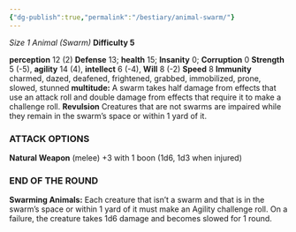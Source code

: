 ```yaml
---
{"dg-publish":true,"permalink":"/bestiary/animal-swarm/"}
---
```


*Size 1 Animal (Swarm)*
**Difficulty 5**

**perception** 12 (2)
**Defense** 13; **health** 15; **Insanity** 0; **Corruption** 0
**Strength** 5 (-5), **agility** 14 (4), **intellect** 6 (-4), **Will** 8 (-2)
**Speed** 8
**Immunity** charmed, dazed, deafened, frightened, grabbed, immobilized, prone, slowed, stunned
**multitude:** A swarm takes half damage from effects that use an attack roll and double damage from effects that require it to make a challenge roll.
**Revulsion** Creatures that are not swarms are impaired while they remain in the swarm’s space or within 1 yard of it.
### ATTACK OPTIONS
**Natural Weapon** (melee) +3 with 1 boon (1d6, 1d3 when injured)
### END OF THE ROUND
**Swarming Animals:** Each creature that isn’t a swarm and that is in the swarm’s space or within 1 yard of it must make an Agility challenge roll. On a failure, the creature takes 1d6 damage and becomes slowed for 1 round.
